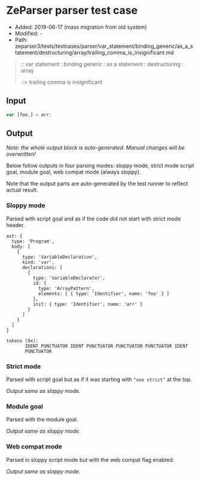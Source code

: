 # ZeParser parser test case

- Added: 2019-06-17 (mass migration from old system)
- Modified: -
- Path: zeparser3/tests/testcases/parser/var_statement/binding_generic/as_a_statement/destructuring/array/trailing_comma_is_insignificant.md

> :: var statement : binding generic : as a statement : destructuring : array
>
> ::> trailing comma is insignificant

## Input

`````js
var [foo,] = arr;
`````

## Output

_Note: the whole output block is auto-generated. Manual changes will be overwritten!_

Below follow outputs in four parsing modes: sloppy mode, strict mode script goal, module goal, web compat mode (always sloppy).

Note that the output parts are auto-generated by the test runner to reflect actual result.

### Sloppy mode

Parsed with script goal and as if the code did not start with strict mode header.

`````
ast: {
  type: 'Program',
  body: [
    {
      type: 'VariableDeclaration',
      kind: 'var',
      declarations: [
        {
          type: 'VariableDeclarator',
          id: {
            type: 'ArrayPattern',
            elements: [ { type: 'Identifier', name: 'foo' } ]
          },
          init: { type: 'Identifier', name: 'arr' }
        }
      ]
    }
  ]
}

tokens (9x):
       IDENT PUNCTUATOR IDENT PUNCTUATOR PUNCTUATOR PUNCTUATOR IDENT
       PUNCTUATOR
`````

### Strict mode

Parsed with script goal but as if it was starting with `"use strict"` at the top.

_Output same as sloppy mode._

### Module goal

Parsed with the module goal.

_Output same as sloppy mode._

### Web compat mode

Parsed in sloppy script mode but with the web compat flag enabled.

_Output same as sloppy mode._
